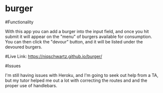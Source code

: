 # burger

#Functionality

With this app you can add a burger into the input field, and once you hit submit it will appear on the "menu" of burgers available for consumption. You can then click the "devour" button, and it will be listed under the devoured burgers.

#Live Link: https://niqschwartz.github.io/burger/

#Issues

I'm still having issues with Heroku, and I'm going to seek out help from a TA, but my tutor helped me out a lot with correcting the routes and and the proper use of handlebars.
